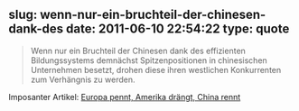 slug: wenn-nur-ein-bruchteil-der-chinesen-dank-des
date: 2011-06-10 22:54:22
type: quote
---

> Wenn nur ein Bruchteil der Chinesen dank des effizienten Bildungssystems demnächst Spitzenpositionen in chinesischen Unternehmen besetzt, drohen diese ihren westlichen Konkurrenten zum Verhängnis zu werden.

Imposanter Artikel: [Europa pennt, Amerika drängt, China rennt](http://www.wiwo.de/finanzen/europa-pennt-amerika-draengt-china-rennt-469193/)
